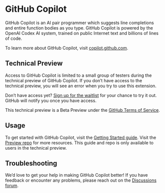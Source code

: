 # GitHub Copilot

GitHub Copilot is an AI pair programmer which suggests line completions and entire function bodies as you type. 
GitHub Copilot is powered by the OpenAI Codex AI system, trained on public Internet text and billions of lines of code.

To learn more about GitHub Copilot, visit [copilot.github.com](https://copilot.github.com).

## Technical Preview

Access to GitHub Copilot is limited to a small group of testers during the technical preview of 
GitHub Copilot. If you don’t have access to the technical preview, you will 
see an error when you try to use this extension.

Don’t have access yet? [Sign up for the waitlist](https://github.com/features/copilot/signup)
for your chance to try it out. GitHub will notify you once you have access.

This technical preview is a Beta Preview under the 
[GitHub Terms of Service](https://docs.github.com/en/github/site-policy/github-terms-of-service#j-beta-previews).

## Usage

To get started with GitHub Copilot, visit the [Getting Started guide](https://github.com/github/copilot-preview/blob/main/docs/gettingstarted.md). 
Visit the [Preview repo](https://github.com/github/copilot-preview) for more resources.
This guide and repo is only available to users in the technical preview.

## Troubleshooting

We’d love to get your help in making GitHub Copilot better! 
If you have feedback or encounter any problems, please reach out on the 
[Discussions forum](https://github.com/github/copilot-preview/discussions).
